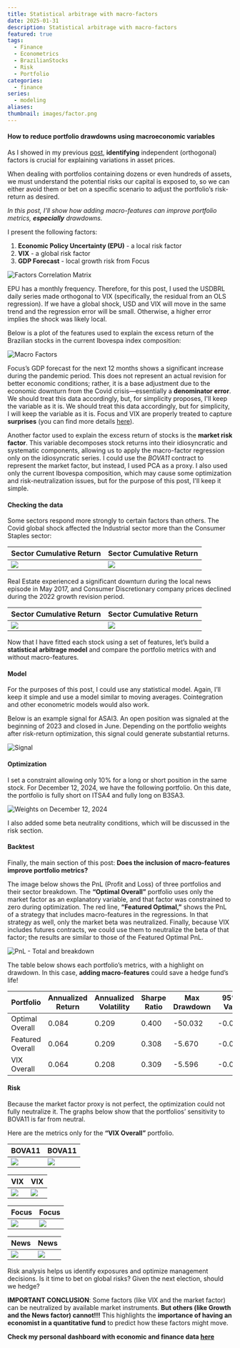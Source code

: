 ```yaml
---
title: Statistical arbitrage with macro-factors
date: 2025-01-31
description: Statistical arbitrage with macro-factors
featured: true
tags:
  - Finance
  - Econometrics
  - BrazilianStocks
  - Risk
  - Portfolio
categories:
  - finance
series:
  - modeling
aliases: 
thumbnail: images/factor.png
---
```

#### How to reduce portfolio drawdowns using macroeconomic variables

As I showed in my previous [post](https://lfpazevedo.github.io/linearsim/post/ibov-clusters/), **identifying** independent (orthogonal) factors is crucial for explaining variations in asset prices.

When dealing with portfolios containing dozens or even hundreds of assets, we must understand the potential risks our capital is exposed to, so we can either avoid them or bet on a specific scenario to adjust the portfolio’s risk-return as desired.

*In this post, I'll show how adding macro-features can improve portfolio metrics, **especially** drawdowns.*

I present the following factors:
1. **Economic Policy Uncertainty (EPU)** - a local risk factor
2. **VIX** - a global risk factor
3. **GDP Forecast** - local growth risk from Focus

![Factors Correlation Matrix](/linearsim/post/images/ibov-clusters/file-20250124091114763.png)

EPU has a monthly frequency. Therefore, for this post, I used the USDBRL daily series made orthogonal to VIX (specifically, the residual from an OLS regression). If we have a global shock, USD and VIX will move in the same trend and the regression error will be small. Otherwise, a higher error implies the shock was likely local.

Below is a plot of the features used to explain the excess return of the Brazilian stocks in the current Ibovespa index composition:

![Macro Factors](/linearsim/post/images/macro-factor-model/file-20250131142226313.png)

Focus’s GDP forecast for the next 12 months shows a significant increase during the pandemic period. This does not represent an actual revision for better economic conditions; rather, it is a base adjustment due to the economic downturn from the Covid crisis—essentially a **denominator error**. We should treat this data accordingly, but, for simplicity proposes, I'll keep the variable as it is. We should treat this data accordingly, but for simplicity, I will keep the variable as it is. Focus and VIX are properly treated to capture **surprises** (you can find more details [here](https://lfpazevedo.github.io/linearsim/post/ibov-clusters/)).

Another factor used to explain the excess return of stocks is the **market risk factor**. This variable decomposes stock returns into their idiosyncratic and systematic components, allowing us to apply the macro-factor regression only on the idiosyncratic series. I could use the _BOVA11_ contract to represent the market factor, but instead, I used PCA as a proxy. I also used only the current Ibovespa composition, which may cause some optimization and risk-neutralization issues, but for the purpose of this post, I'll keep it simple.

#### Checking the data

Some sectors respond more strongly to certain factors than others. The Covid global shock affected the Industrial sector more than the Consumer Staples sector:

| Sector Cumulative Return                                                  | Sector Cumulative Return                                                  |
| ------------------------------------------------------------------------- | ------------------------------------------------------------------------- |
| ![](/linearsim/post/images/macro-factor-model/file-20250131144319565.png) | ![](/linearsim/post/images/macro-factor-model/file-20250131144347534.png) |


Real Estate experienced a significant downturn during the local news episode in May 2017, and Consumer Discretionary company prices declined during the 2022 growth revision period.

| Sector Cumulative Return                                                  | Sector Cumulative Return                                                  |
| ------------------------------------------------------------------------- | ------------------------------------------------------------------------- |
| ![](/linearsim/post/images/macro-factor-model/file-20250131144614391.png) | ![](/linearsim/post/images/macro-factor-model/file-20250131144911578.png) |

Now that I have fitted each stock using a set of features, let’s build a **statistical arbitrage model** and compare the portfolio metrics with and without macro-features.

#### Model

For the purposes of this post, I could use any statistical model. Again, I’ll keep it simple and use a model similar to moving averages. Cointegration and other econometric models would also work.

Below is an example signal for ASAI3. An open position was signaled at the beginning of 2023 and closed in June. Depending on the portfolio weights after risk-return optimization, this signal could generate substantial returns.

![Signal](/linearsim/post/images/macro-factor-model/file-20250131150122475.png)

#### Optimization

I set a constraint allowing only 10% for a long or short position in the same stock. For December 12, 2024, we have the following portfolio. On this date, the portfolio is fully short on ITSA4 and fully long on B3SA3.

![Weights on December 12, 2024](/linearsim/post/images/macro-factor-model/file-20250131150813786.png)

I also added some beta neutrality conditions, which will be discussed in the risk section.

#### Backtest

Finally, the main section of this post: **Does the inclusion of macro-features improve portfolio metrics?**

The image below shows the PnL (Profit and Loss) of three portfolios and their sector breakdown. The **“Optimal Overall”** portfolio uses only the market factor as an explanatory variable, and that factor was constrained to zero during optimization. The red line, **“Featured Optimal,”** shows the PnL of a strategy that includes macro-features in the regressions. In that strategy as well, only the market beta was neutralized. Finally, because VIX includes futures contracts, we could use them to neutralize the beta of that factor; the results are similar to those of the Featured Optimal PnL.

![PnL - Total and breakdown](/linearsim/post/images/macro-factor-model/file-20250131152048431.png)

The table below shows each portfolio’s metrics, with a highlight on drawdown. In this case, **adding macro-features** could save a hedge fund’s life!

| Portfolio         | Annualized Return | Annualized Volatility | Sharpe Ratio | Max Drawdown | 95% VaR |
|------------------|------------------|----------------------|-------------|--------------|---------|
| Optimal Overall  | 0.084            | 0.209                | 0.400       | -50.032      | -0.021  |
| Featured Overall | 0.064            | 0.209                | 0.308       | -5.670       | -0.020  |
| VIX Overall      | 0.064            | 0.208                | 0.309       | -5.596       | -0.021  |


#### Risk

Because the market factor proxy is not perfect, the optimization could not fully neutralize it. The graphs below show that the portfolios’ sensitivity to BOVA11 is far from neutral.

Here are the metrics only for the **“VIX Overall”** portfolio.

| **BOVA11**                                                                | **BOVA11**                                                                |
| ------------------------------------------------------------------------- | ------------------------------------------------------------------------- |
| ![](/linearsim/post/images/macro-factor-model/file-20250131153354059.png) | ![](/linearsim/post/images/macro-factor-model/file-20250131153342205.png) |

| **VIX**                                                                   | **VIX**                                                                   |
| ------------------------------------------------------------------------- | ------------------------------------------------------------------------- |
| ![](/linearsim/post/images/macro-factor-model/file-20250131153308795.png) | ![](/linearsim/post/images/macro-factor-model/file-20250131153315176.png) |

| **Focus**                                                                 | **Focus**                                                                 |
| ------------------------------------------------------------------------- | ------------------------------------------------------------------------- |
| ![](/linearsim/post/images/macro-factor-model/file-20250131153438931.png) | ![](/linearsim/post/images/macro-factor-model/file-20250131153448174.png) |

| **News**                                                                  | **News**                                                                  |
| ------------------------------------------------------------------------- | ------------------------------------------------------------------------- |
| ![](/linearsim/post/images/macro-factor-model/file-20250131153526472.png) | ![](/linearsim/post/images/macro-factor-model/file-20250131153513452.png) |

Risk analysis helps us identify exposures and optimize management decisions. Is it time to bet on global risks? Given the next election, should we hedge?

**IMPORTANT CONCLUSION**: Some factors (like VIX and the market factor) can be neutralized by available market instruments. **But others (like Growth and the News factor) cannot!!!** This highlights the **importance of having an economist in a quantitative fund** to predict how these factors might move.



**Check my personal dashboard with economic and finance data [here](https://lfpazevedo.pythonanywhere.com)**